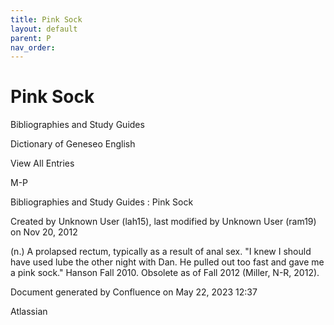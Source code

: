 ```yaml
---
title: Pink Sock
layout: default
parent: P
nav_order:
---
```


# Pink Sock

Bibliographies and Study Guides

Dictionary of Geneseo English

View All Entries

M-P

Bibliographies and Study Guides : Pink Sock

Created by  Unknown User (lah15), last modified by  Unknown User (ram19) on Nov 20, 2012

(n.) A prolapsed rectum, typically as a result of anal sex. &quot;I knew I should have used lube the other night with Dan. He pulled out too fast and gave me a pink sock.&quot; Hanson Fall 2010. Obsolete as of Fall 2012 (Miller, N-R, 2012).

Document generated by Confluence on May 22, 2023 12:37

Atlassian
